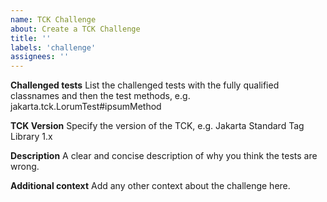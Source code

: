 ```yaml
---
name: TCK Challenge
about: Create a TCK Challenge
title: ''
labels: 'challenge'
assignees: ''
---
```

**Challenged tests**
List the challenged tests with the fully qualified classnames and then the test methods, e.g.
jakarta.tck.LorumTest#ipsumMethod

**TCK Version**
Specify the version of the TCK, e.g. Jakarta Standard Tag Library 1.x

**Description**
A clear and concise description of why you think the tests are wrong.

**Additional context**
Add any other context about the challenge here.
